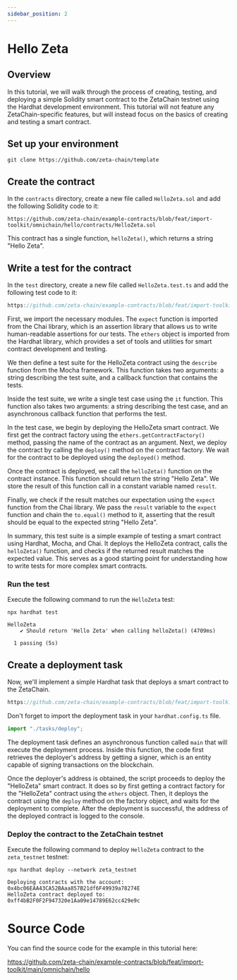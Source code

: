```yaml
---
sidebar_position: 2
---
```


# Hello Zeta

## Overview

In this tutorial, we will walk through the process of creating, testing, and
deploying a simple Solidity smart contract to the ZetaChain testnet using the
Hardhat development environment. This tutorial will not feature any
ZetaChain-specific features, but will instead focus on the basics of creating
and testing a smart contract.

## Set up your environment

```
git clone https://github.com/zeta-chain/template
```

## Create the contract

In the `contracts` directory, create a new file called `HelloZeta.sol` and add
the following Solidity code to it:

```solidity title="contracts/HelloZeta.sol" reference
https://github.com/zeta-chain/example-contracts/blob/feat/import-toolkit/omnichain/hello/contracts/HelloZeta.sol
```

This contract has a single function, `helloZeta()`, which returns a string
"Hello Zeta".

## Write a test for the contract

In the `test` directory, create a new file called `HelloZeta.test.ts` and add
the following test code to it:

```ts title="test/HelloZeta.spec.ts" reference
https://github.com/zeta-chain/example-contracts/blob/feat/import-toolkit/omnichain/hello/test/HelloZeta.spec.ts
```

First, we import the necessary modules. The `expect` function is imported from
the Chai library, which is an assertion library that allows us to write
human-readable assertions for our tests. The `ethers` object is imported from
the Hardhat library, which provides a set of tools and utilities for smart
contract development and testing.

We then define a test suite for the HelloZeta contract using the `describe`
function from the Mocha framework. This function takes two arguments: a string
describing the test suite, and a callback function that contains the tests.

Inside the test suite, we write a single test case using the `it` function. This
function also takes two arguments: a string describing the test case, and an
asynchronous callback function that performs the test.

In the test case, we begin by deploying the HelloZeta smart contract. We first
get the contract factory using the `ethers.getContractFactory()` method, passing
the name of the contract as an argument. Next, we deploy the contract by calling
the `deploy()` method on the contract factory. We wait for the contract to be
deployed using the `deployed()` method.

Once the contract is deployed, we call the `helloZeta()` function on the
contract instance. This function should return the string "Hello Zeta". We store
the result of this function call in a constant variable named `result`.

Finally, we check if the result matches our expectation using the `expect`
function from the Chai library. We pass the `result` variable to the `expect`
function and chain the `to.equal()` method to it, asserting that the result
should be equal to the expected string "Hello Zeta".

In summary, this test suite is a simple example of testing a smart contract
using Hardhat, Mocha, and Chai. It deploys the HelloZeta contract, calls the
`helloZeta()` function, and checks if the returned result matches the expected
value. This serves as a good starting point for understanding how to write tests
for more complex smart contracts.

### Run the test

Execute the following command to run the `HelloZeta` test:

```
npx hardhat test
```

```
HelloZeta
    ✔ Should return 'Hello Zeta' when calling helloZeta() (4709ms)

  1 passing (5s)
```

## Create a deployment task

Now, we'll implement a simple Hardhat task that deploys a smart contract to the
ZetaChain.

```ts title="tasks/deploy.ts" reference
https://github.com/zeta-chain/example-contracts/blob/feat/import-toolkit/omnichain/hello/tasks/deploy.ts
```

Don't forget to import the deployment task in your `hardhat.config.ts` file.

```ts title="hardhat.config.ts"
import "./tasks/deploy";
```

The deployment task defines an asynchronous function called `main` that will
execute the deployment process. Inside this function, the code first retrieves
the deployer's address by getting a signer, which is an entity capable of
signing transactions on the blockchain.

Once the deployer's address is obtained, the script proceeds to deploy the
"HelloZeta" smart contract. It does so by first getting a contract factory for
the "HelloZeta" contract using the `ethers` object. Then, it deploys the
contract using the `deploy` method on the factory object, and waits for the
deployment to complete. After the deployment is successful, the address of the
deployed contract is logged to the console.

### Deploy the contract to the ZetaChain testnet

Execute the following command to deploy `HelloZeta` contract to the
`zeta_testnet` testnet:

```
npx hardhat deploy --network zeta_testnet
```

```
Deploying contracts with the account: 0x4bc06EAA43CA52BAaa857B21df6F49939a78274E
HelloZeta contract deployed to: 0xff4bB2F0F2F947320e1Aa09e14789E62cc429e9c
```

# Source Code

You can find the source code for the example in this tutorial here:

https://github.com/zeta-chain/example-contracts/blob/feat/import-toolkit/main/omnichain/hello
